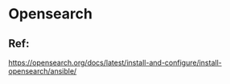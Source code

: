 # Opensearch

## Ref:
https://opensearch.org/docs/latest/install-and-configure/install-opensearch/ansible/